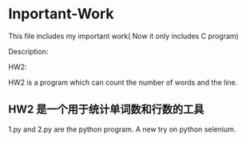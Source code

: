 # Inportant-Work
This file includes my important work( Now it only includes C program)

Description:

HW2:

HW2 is a program which can count the number of words and the line.

HW2 是一个用于统计单词数和行数的工具
-----------------------------------------

1.py and 2.py are the python program.
A new try on python selenium.

